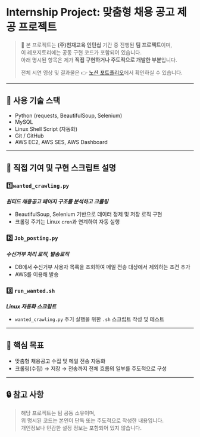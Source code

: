 # Internship Project: 맞춤형 채용 공고 제공 프로젝트

> 📍 본 프로젝트는 **(주)천재교육 인턴십** 기간 중 진행된 **팀 프로젝트**이며,  
> 이 레포지토리에는 공동 구현 코드가 포함되어 있습니다.  
> 아래 명시된 항목은 제가 **직접 구현하거나 주도적으로 개발한 부분**입니다.
> 
> 전체 시연 영상 및 결과물은 👉 [노션 포트폴리오](https://magical-rate-172.notion.site/1626ab8db08980dc9ea3d0281826ef06)에서 확인하실 수 있습니다.

---

## 🔧 사용 기술 스택

- Python (requests, BeautifulSoup, Selenium)
- MySQL
- Linux Shell Script (자동화)
- Git / GitHub
- AWS EC2, AWS SES, AWS Dashboard

---

## 📌 직접 기여 및 구현 스크립트 설명

### 1️⃣`wanted_crawling.py`
***원티드 채용공고 페이지 구조를 분석하고 크롤링***
- BeautifulSoup, Selenium 기반으로 데이터 정제 및 저장 로직 구현
- 크롤링 주기는 Linux `cron`과 연계하여 자동 실행

### 2️⃣ `Job_posting.py`
***수신거부 처리 로직, 발송로직***
- DB에서 수신거부 사용자 목록을 조회하여 메일 전송 대상에서 제외하는 조건 추가
- AWS를 이용해 발송

### 3️⃣ `run_wanted.sh`
***Linux 자동화 스크립트***
- `wanted_crawling.py` 주기 실행을 위한 `.sh` 스크립트 작성 및 테스트

---

## 🧠 핵심 목표

- 맞춤형 채용공고 수집 및 메일 전송 자동화
- 크롤링(수집) → 저장 → 전송까지 전체 흐름의 일부를 주도적으로 구성 

---

## 🔒 참고 사항

> 해당 프로젝트는 팀 공동 소유이며,  
> 위 명시된 코드는 본인이 단독 또는 주도적으로 작성한 내용입니다.  
> 개인정보나 민감한 설정 정보는 포함되어 있지 않습니다.



